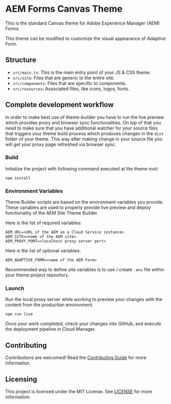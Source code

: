 # AEM Forms Canvas Theme

This is the standard Canvas theme for Adobe Experience Manager (AEM) Forms.

This theme can be modified to customize the visual appearance of Adaptive Form.

## Structure

* `src/main.ts`: This is the main entry point of your JS & CSS theme.
* `src/site`: Files that are generic to the entire site.
* `src/components`: Files that are specific to components.
* `src/resources`: Associated files, like icons, logos, fonts.


## Complete development workflow

In order to make best use of theme-builder you have to run the live preview which provides proxy and browser sync functionalities. On top of that you need to make sure that you have additional watcher for your source files that triggers your theme build process which produces changes in the `dist` folder of your theme. This way after making change in your source file you will get your proxy page refreshed via browser sync.


### Build

Initialize the project with following command executed at the theme root:

```
npm install
```

### Environment Variables

Theme Builder scripts are based on the environment variables you provide. These variables are used to properly provide live preview and deploy functionality of the AEM Site Theme Builder. 

Here is the list of required variables:

```
AEM_URL=<URL of the AEM as a Cloud Service instance>
AEM_SITE=<name of the AEM site>
AEM_PROXY_PORT=<localhost proxy server port>
```
Here is the list of optional variables:

```
AEM_ADAPTIVE_FORM=<name of the AEM Form>
```
Recommended way to define site variables is to use / create `.env` file within your theme project repository.

### Launch

Run the local proxy server while working to preview your changes with the content from the production environment.

```
npm run live
```

 Once your work completed, check your changes into GitHub, and execute the deployment pipeline in Cloud Manager.

## Contributing

Contributions are welcomed! Read the [Contributing Guide](.github/CONTRIBUTING.md) for more information.

## Licensing

This project is licensed under the MIT License. See [LICENSE](LICENSE) for more information.
